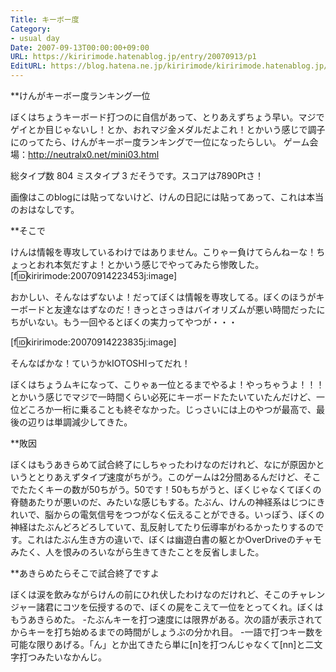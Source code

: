 ```yaml
---
Title: キーボー度
Category:
- usual day
Date: 2007-09-13T00:00:00+09:00
URL: https://kiririmode.hatenablog.jp/entry/20070913/p1
EditURL: https://blog.hatena.ne.jp/kiririmode/kiririmode.hatenablog.jp/atom/entry/8454420450078216798
---
```


**けんがキーボー度ランキング一位

ぼくはちょうキーボード打つのに自信があって、とりあえずちょう早い。マジでゲイとか目じゃないし！とか、おれマジ金メダルだよこれ！とかいう感じで調子にのってたら、けんがキーボー度ランキングで一位になったらしい。
ゲーム会場：http://neutralx0.net/mini03.html


総タイプ数 804
ミスタイプ 3
だそうです。スコアは7890Ptさ！


画像はこのblogには貼ってないけど、けんの日記には貼ってあって、これは本当のおはなしです。


**そこで

けんは情報を専攻しているわけではありません。こりゃー負けてらんねーな！ちょっとおれ本気だすよ！とかいう感じでやってみたら惨敗した。
[f:id:kiririmode:20070914223453j:image]

おかしい、そんなはずないよ！だってぼくは情報を専攻してる。ぼくのほうがキーボードと友達なはずなのだ！きっとさっきはバイオリズムが悪い時間だったにちがいない。もう一回やるとぼくの実力ってやつが・・・

[f:id:kiririmode:20070914223835j:image]

そんなばかな！ていうかkIOTOSHIってだれ！


ぼくはちょうムキになって、こりゃぁ一位とるまでやるよ！やっちゃうよ！！！とかいう感じでマジで一時間くらい必死にキーボードたたいていたんだけど、一位どころか一桁に乗ることも終ぞなかった。じっさいには上のやつが最高で、最後の辺りは単調減少してきた。

**敗因

ぼくはもうあきらめて試合終了にしちゃったわけなのだけれど、なにが原因かというととりあえずタイプ速度がちがう。このゲームは2分間あるんだけど、そこでたたくキーの数が50ちがう。50です！50もちがうと、ぼくじゃなくてぼくの脊髄あたりが悪いのだ、みたいな感じもする。たぶん、けんの神経系はじつにきれいで、脳からの電気信号をつつがなく伝えることができる。いっぽう、ぼくの神経はたぶんどろどろしていて、乱反射してたり伝導率がわるかったりするのです。これはたぶん生き方の違いで、ぼくは幽遊白書の躯とかOverDriveのチャモみたく、人を恨みのろいながら生きてきたことを反省しました。


**あきらめたらそこで試合終了ですよ

ぼくは涙を飲みながらけんの前にひれ伏したわけなのだけれど、そこのチャレンジャー諸君にコツを伝授するので、ぼくの屍をこえて一位をとってくれ。ぼくはもうあきらめた。
-たぶんキーを打つ速度には限界がある。次の語が表示されてからキーを打ち始めるまでの時間がしょうぶの分かれ目。
-一語で打つキー数を可能な限りあげる。「ん」とか出てきたら単に[n]を打つんじゃなくて[nn]と二文字打つみたいなかんじ。
